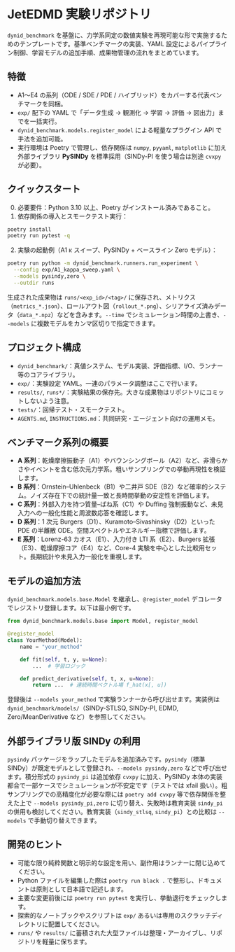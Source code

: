 # JetEDMD 実験リポジトリ

`dynid_benchmark` を基盤に、力学系同定の数値実験を再現可能な形で実施するためのテンプレートです。基準ベンチマークの実装、YAML 設定によるパイプライン制御、学習モデルの追加手順、成果物管理の流れをまとめています。

## 特徴
- A1〜E4 の系列（ODE / SDE / PDE / ハイブリッド）をカバーする代表ベンチマークを同梱。
- `exp/` 配下の YAML で「データ生成 → 観測化 → 学習 → 評価 → 図出力」までを一括実行。
- `dynid_benchmark.models.register_model` による軽量なプラグイン API で手法を追加可能。
- 実行環境は Poetry で管理し、依存関係は `numpy`, `pyyaml`, `matplotlib` に加え外部ライブラリ **PySINDy** を標準採用（SINDy-PI を使う場合は別途 `cvxpy` が必要）。

## クイックスタート
0. 必要要件：Python 3.10 以上、Poetry がインストール済みであること。
1. 依存関係の導入とスモークテスト実行：

```bash
poetry install
poetry run pytest -q
```

2. 実験の起動例（A1 κ スイープ、PySINDy + ベースライン Zero モデル）：

```bash
poetry run python -m dynid_benchmark.runners.run_experiment \
  --config exp/A1_kappa_sweep.yaml \
  --models pysindy,zero \
  --outdir runs
```

生成された成果物は `runs/<exp_id>/<tag>/` に保存され、メトリクス（`metrics_*.json`）、ロールアウト図（`rollout_*.png`）、シリアライズ済みデータ（`data_*.npz`）などを含みます。`--time` でシミュレーション時間の上書き、`--models` に複数モデルをカンマ区切りで指定できます。

## プロジェクト構成
- `dynid_benchmark/`：真値システム、モデル実装、評価指標、I/O、ランナー等のコアライブラリ。
- `exp/`：実験設定 YAML。一連のパラメータ調整はここで行います。
- `results/`, `runs*/`：実験結果の保存先。大きな成果物はリポジトリにコミットしないよう注意。
- `tests/`：回帰テスト・スモークテスト。
- `AGENTS.md`, `INSTRUCTIONS.md`：共同研究・エージェント向けの運用メモ。

## ベンチマーク系列の概要
- **A 系列**：乾燥摩擦振動子（A1）やバウンシングボール（A2）など、非滑らかさやイベントを含む低次元力学系。粗いサンプリングでの挙動再現性を検証します。
- **B 系列**：Ornstein–Uhlenbeck（B1）や二井戸 SDE（B2）など確率的システム。ノイズ存在下での統計量一致と長時間挙動の安定性を評価します。
- **C 系列**：外部入力を持つ質量–ばね系（C1）や Duffing 強制振動など、未見入力への一般化性能と周波数応答を確認します。
- **D 系列**：1 次元 Burgers（D1）、Kuramoto–Sivashinsky（D2）といった PDE の半離散 ODE。空間スペクトルやエネルギー指標で評価します。
- **E 系列**：Lorenz-63 カオス（E1）、入力付き LTI 系（E2）、Burgers 拡張（E3）、乾燥摩擦コア（E4）など、Core-4 実験を中心とした比較用セット。長期統計や未見入力一般化を重視します。

## モデルの追加方法

`dynid_benchmark.models.base.Model` を継承し、`@register_model` デコレータでレジストリ登録します。以下は最小例です。

```python
from dynid_benchmark.models.base import Model, register_model

@register_model
class YourMethod(Model):
    name = "your_method"

    def fit(self, t, y, u=None):
        ...  # 学習ロジック

    def predict_derivative(self, t, x, u=None):
        return ...  # 連続時間ベクトル場 f_hat(x[, u])
```

登録後は `--models your_method` で実験ランナーから呼び出せます。実装例は `dynid_benchmark/models/`（SINDy-STLSQ, SINDy-PI, EDMD, Zero/MeanDerivative など）を参照してください。

## 外部ライブラリ版 SINDy の利用

`pysindy` パッケージをラップしたモデルを追加済みです。`pysindy`（標準 SINDy）が既定モデルとして登録され、`--models pysindy,zero` などで呼び出せます。積分形式の `pysindy_pi` は追加依存 `cvxpy` に加え、PySINDy 本体の実装都合で一部ケースでシミュレーションが不安定です（テストでは xfail 扱い）。粗サンプリングでの高精度化が必要な際には `poetry add cvxpy` 等で依存関係を整えた上で `--models pysindy_pi,zero` に切り替え、失敗時は教育実装 `sindy_pi` の併用も検討してください。教育実装（`sindy_stlsq`, `sindy_pi`）との比較は `--models` で手動切り替えできます。

## 開発のヒント
- 可能な限り純粋関数と明示的な設定を用い、副作用はランナーに閉じ込めてください。
- Python ファイルを編集した際は `poetry run black .` で整形し、ドキュメントは原則として日本語で記述します。
- 主要な変更前後には `poetry run pytest` を実行し、挙動退行をチェックします。
- 探索的なノートブックやスクリプトは `exp/` あるいは専用のスクラッチディレクトリに配置してください。
- `runs/` や `results/` に蓄積された大型ファイルは整理・アーカイブし、リポジトリを軽量に保ちます。
